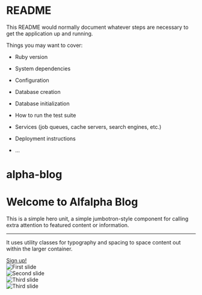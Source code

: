 # README

This README would normally document whatever steps are necessary to get the
application up and running.

Things you may want to cover:

* Ruby version

* System dependencies

* Configuration

* Database creation

* Database initialization

* How to run the test suite

* Services (job queues, cache servers, search engines, etc.)

* Deployment instructions

* ...
# alpha-blog


 <div class="container" id="home-container">
    <div class="jumbotron text-center text-white">
      <h1 class="display-4">Welcome to Alfalpha Blog</h1>
      <p class="lead">This is a simple hero unit, a simple jumbotron-style component for calling extra attention to featured content or information.</p>
      <hr class="my-4">
      <p>It uses utility classes for typography and spacing to space content out within the larger container.</p>
      <a class="btn btn-success btn-lg" href="#" role="button">Sign up!</a>
    </div>
  </div>

   <div id="carouselExampleSlidesOnly" class="carousel slide" data-ride="carousel">
    <div class="carousel-inner">
      <div class="carousel-item active">
        <img class="d-block w-100" src="/assets/jumbo-photo-1.jpg" alt="First slide">
      </div>
      <div class="carousel-item">
        <img class="d-block w-100" src="/assets/jumbo-photo-2.jpg" alt="Second slide">
      </div>
      <div class="carousel-item">
        <img class="d-block w-100" src="/assets/jumbo-photo-3.jpg" alt="Third slide">
      </div>
      <div class="carousel-item">
        <img class="d-block w-100" src="/assets/jumbo-photo-4.jpg" alt="Third slide">
      </div>
    </div>
  </div>